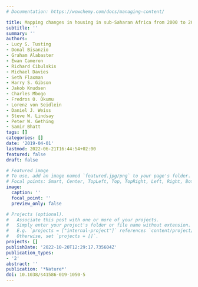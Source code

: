 ```yaml
---
# Documentation: https://wowchemy.com/docs/managing-content/

title: Mapping changes in housing in sub-Saharan Africa from 2000 to 2015
subtitle: ''
summary: ''
authors:
- Lucy S. Tusting
- Donal Bisanzio
- Graham Alabaster
- Ewan Cameron
- Richard Cibulskis
- Michael Davies
- Seth Flaxman
- Harry S. Gibson
- Jakob Knudsen
- Charles Mbogo
- Fredros O. Okumu
- Lorenz von Seidlein
- Daniel J. Weiss
- Steve W. Lindsay
- Peter W. Gething
- Samir Bhatt
tags: []
categories: []
date: '2019-04-01'
lastmod: 2022-06-21T16:44:54+02:00
featured: false
draft: false

# Featured image
# To use, add an image named `featured.jpg/png` to your page's folder.
# Focal points: Smart, Center, TopLeft, Top, TopRight, Left, Right, BottomLeft, Bottom, BottomRight.
image:
  caption: ''
  focal_point: ''
  preview_only: false

# Projects (optional).
#   Associate this post with one or more of your projects.
#   Simply enter your project's folder or file name without extension.
#   E.g. `projects = ["internal-project"]` references `content/project/deep-learning/index.md`.
#   Otherwise, set `projects = []`.
projects: []
publishDate: '2022-10-20T12:29:17.735604Z'
publication_types:
- '2'
abstract: ''
publication: '*Nature*'
doi: 10.1038/s41586-019-1050-5
---
```

